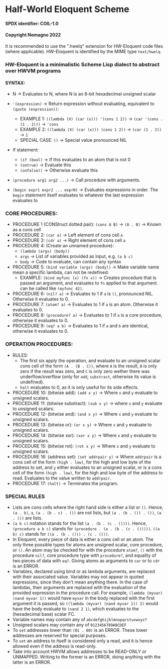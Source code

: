 # Half-World Eloquent Scheme
#### SPDX identifier: COIL-1.0
#### Copyright Nomagno 2022

It is recommended to use the ".hwelq" extension for HW-Eloquent code files (where applicable).
HW-Eloquent is identified by the MIME type `text/hwelq`

### HW-Eloquent is a minimalistic Scheme Lisp dialect to abstract over HWVM programs

#### SYNTAX:
- N -> Evaluates to N, where N is an 8-bit hexadecimal unsigned scalar
- `'(expression)` -> Return expression without evaluating, equivalent to `(quote (expression))`:
  * EXAMPLE 1: `((lambda (X) (car (x))) '(cons 1 2))` -> `(car '(cons . (1 . 2)))` -> `'cons`
  * EXAMPLE 2: `((lambda (X) (car (x))) (cons 1 2))` -> `(car (1 . 2))` -> `1`
  * SPECIAL CASE: `()` -> Special value pronounced NIL
- If statement:
  * `(if (bool)` -> If this evaluates to an atom that is not 0
  * `(ontrue)`  -> Evaluate this
  * `(onfalse))` -> Otherwise evaluate this

- `(procedure arg1 arg2 ...)` -> Call procedure with arguments.
- `(begin expr1 expr2 ... exprN)` -> Evaluates expressions in order. The `begin` statement itself evaluates to whatever the last expression evaluates to

### CORE PROCEDURES:

- PROCEDURE 1 (CONStruct dotted pair): `(cons A B)` -> `(A . B)` -> Known as a cons cell
- PROCEDURE 2: `(car a)`    -> Left element of cons cell `a`
- PROCEDURE 3: `(cdr a)`    -> Right element of cons cell `a`
- PROCEDURE 4: (Create an unnamed procedure):
  * `(lambda (args) (body))`
  * `args` -> List of variables provided as input, e.g. `(a b c)`
  * `body` -> Code to evaluate, can contain any syntax
- PROCEDURE 5: `(bind variable (args) (body))` -> Make variable name mean a specific lambda, can not be redefined:
  * EXAMPLE: `(bind myfunc (x) (fn x))` -> Creates procedure that is passed an argument,
  and evaluates to `fn` applied to that argument. can be called like `(myfunc 42)`.
- PROCEDURE 6: `(nil? a)` -> Evaluates to 1 if `a` is `()`, pronounced NIL. Otherwise it evaluates to 0.
- PROCEDURE 7: `(atom? a)` -> Evaluates to 1 if `a` is an atom. Otherwise it evaluates to 0.
- PROCEDURE 8: `(procedure? a)` -> Evaluates to 1 if `a` is a core procedure, otherwise it evaluates to 0.
- PROCEDURE 9: `(eq? a b)` -> Evaluates to 1 if `a` and `b` are identical, otherwise it evaluates to 0.

### OPERATION PROCEDURES:
- RULES:
  * The first six apply the operation, and evaluate to an unsigned scalar cons cell of the form `(A . (B . C))`, where `A` is the result, `B` is only zero
  if the result was zero,  and `C` is only zero wether there was underflow/overflow (only for `add`, `substract`, otherwise its value is undefined).
  * `halt` evaluates to 0, as it is only useful for its side effects.
- PROCEDURE 10: (bitwise add): `(add x y)` -> Where `x` and `y` evaluate to unsigned scalars.
- PROCEDURE 11: (bitwise substract): `(sub x y)` -> where `x` and `y` evaluate to unsigned scalars.
- PROCEDURE 12: (bitwise and): `(and x y)` -> Where `x` and `y` evaluate to unsigned scalars.
- PROCEDURE 13: (bitwise or): `(or x y)` -> Where `x` and `y` evaluate to unsigned scalars.
- PROCEDURE 14: (bitwise xor): `(xor x y)` -> Where `x` and `y` evaluate to unsigned scalars.
- PROCEDURE 15: (bitwise rot): `(rot x y)` -> Where `x` and `y` evaluate to unsigned scalars.
- PROCEDURE 16: (address set): `(set addrpair y)` -> Where `addrpair` is a cons cell of the form `(high . low)`,
  for the high and low byte of the address to set, and `y` either evaluates to an unsigned scalar, or is a cons cell of the form `(high . low)`,
  for the high and low byte of the address to read. Evaluates to the value written to `addrpair`.
- PROCEDURE 17: `(halt)` -> Terminates the program.

### SPECIAL RULES
- Lists are cons cells where the right hand side is either a list or `()`.
  Hence, `(a . b)`, `a`, `(a . (b . c) . ())` are not lists, but `(a . (b . ()) . ())`, `(a . ())` are lists.
- `(a b c)` notation stands for the list `(a . (b . (c . ())))`. Hence, `(procedure a b c)` stands for `(procedure . (a . (b . (c . ()))))`. `((a b) c)` stands for `((a . (b . ())) . (c . ()))`.
- In Eloquent, every piece of data is either a cons cell or an atom. The only three possible types for atoms are unsigned scalar, core procedure, or `()`. An atom may be checked for with the procedure `atom?`, `()` with the procedure `nil?`, core procedure type with `procedure?`, and equality of two pieces of data with `eq?`. Giving atoms as arguments to `car` or to `cdr` is an ERROR.
- Variables, declared using bind or as lambda arguments, are replaced with their associated value. Variables may not appear in quoted expressions, since they don't mean anything there.
  In the case of lambdas, their arguments are replaced with the evaluation of the provided expression in the procedure call.
  For example, `(lambda (myvar) (nand myvar 1))` would have `myvar` in the body replaced with the first argument it is passed,
  so `((lambda (myvar) (nand myvar 1)) 2)` would have the body evaluate to `(nand 2 1)`, which evaluates to the (hexadecimal base) scalar FC.
- Variable names may contain any of `abcdefghijklmnopqrstuvwxyz?`
- Unsigned scalars may contain any of `0123456789ABCDEF`
- To `set` addresses lower than `(01 . 00)` is an ERROR. These lower addresses are reserved for special purposes.
- To `set` an address to itself is considered only a read, and it is hence allowed even if the address is read-only.
- Take into account HWVM allows addresses to be READ-ONLY or UNMAPPED. Writing to the former is an ERROR, doing anything with the latter is an ERROR.
